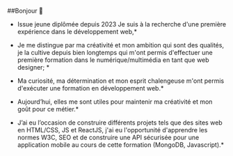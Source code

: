 ##Bonjour 👋

* Issue jeune diplômée depuis 2023  Je suis à la recherche d'une première expérience dans le  développement web,*
* Je me distingue par ma créativité et mon ambition qui sont des qualités, je la cultive depuis bien longtemps qui m'ont permis d'effectuer une première formation  dans le numérique/multimédia en tant que web designer; *

* Ma curiosité, ma détermination et mon esprit chalengeuse m'ont permis d'exécuter une formation en développement web.*
* Aujourd’hui, elles me sont utiles pour maintenir ma créativité et mon goût pour ce métier.*

* J’ai eu l’occasion de construire différents projets tels que des sites web en HTML/CSS, JS et  ReactJS, j'ai eu l'opportunité d'apprendre les normes W3C, SEO et de construire une API sécurisée pour une application mobile au cours de cette formation (MongoDB, Javascript).*


<!--
**LaetitiaCroise/LaetitiaCroise** is a ✨ _special_ ✨ repository because its `README.md` (this file) appears on your GitHub profile.

Here are some ideas to get you started:

- 🔭 I’m currently working on ...
- 🌱 I’m currently learning ...
- 👯 I’m looking to collaborate on ...
- 🤔 I’m looking for help with ...
- 💬 Ask me about ...
- 📫 How to reach me: ...
- 😄 Pronouns: ...
- ⚡ Fun fact: ...
-->
